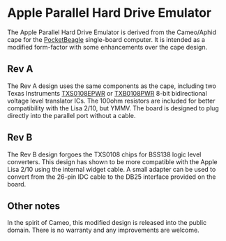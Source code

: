# Apple Parallel Hard Drive Emulator

The Apple Parallel Hard Drive Emulator is derived from the Cameo/Aphid cape
for the [PocketBeagle](http://beagleboard.org/pocket) single-board computer.
It is intended as a modified form-factor with some enhancements over the
cape design.

## Rev A

The Rev A design uses the same components as the cape, including two Texas
Instruments [TXS0108EPWR]( http://www.ti.com/product/TXS0108E) or
[TXB0108PWR]( http://www.ti.com/product/TXB0108) 8-bit bidirectional voltage
level translator ICs. The 100ohm resistors are included for better
compatibility with the Lisa 2/10, but YMMV. The board is designed to plug
directly into the parallel port without a cable.

## Rev B

The Rev B design forgoes the TXS0108 chips for BSS138 logic level converters.
This design has shown to be more compatible with the Apple Lisa 2/10 using the
internal widget cable. A small adapter can be used to convert from the 26-pin
IDC cable to the DB25 interface provided on the board.

## Other notes

In the spirit of Cameo, this modified design is released into the public domain.
There is no warranty and any improvements are welcome.
